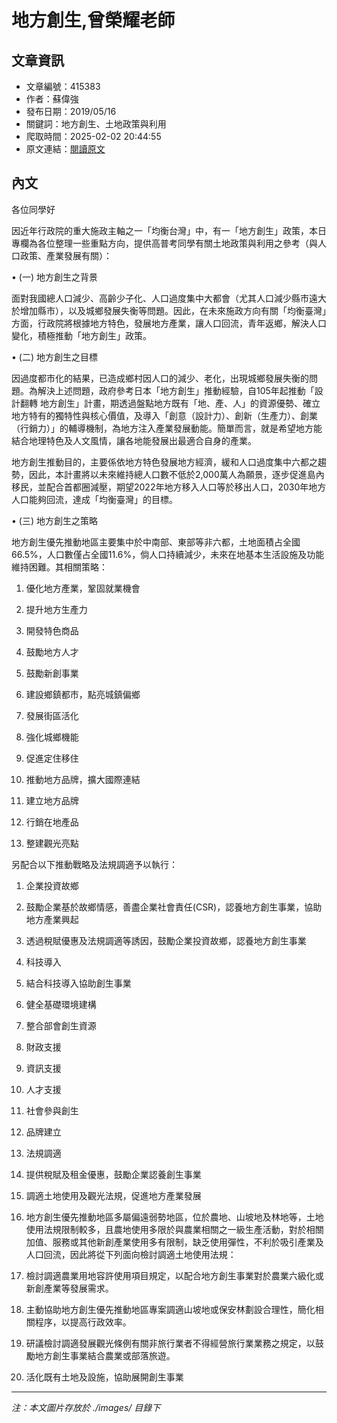 # 地方創生,曾榮耀老師

## 文章資訊
- 文章編號：415383
- 作者：蘇偉強
- 發布日期：2019/05/16
- 關鍵詞：地方創生、土地政策與利用
- 爬取時間：2025-02-02 20:44:55
- 原文連結：[閱讀原文](https://real-estate.get.com.tw/Columns/detail.aspx?no=415383)

## 內文
各位同學好

因近年行政院的重大施政主軸之一「均衡台灣」中，有一「地方創生」政策，本日專欄為各位整理一些重點方向，提供高普考同學有關土地政策與利用之參考（與人口政策、產業發展有關）：

• (一) 地方創生之背景

面對我國總人口減少、高齡少子化、人口過度集中大都會（尤其人口減少縣市遠大於增加縣市），以及城鄉發展失衡等問題。因此，在未來施政方向有關「均衡臺灣」方面，行政院將根據地方特色，發展地方產業，讓人口回流，青年返鄉，解決人口變化，積極推動「地方創生」政策。

• (二) 地方創生之目標

因過度都市化的結果，已造成鄉村因人口的減少、老化，出現城鄉發展失衡的問題。為解決上述問題，政府參考日本「地方創生」推動經驗，自105年起推動「設計翻轉 地方創生」計畫，期透過盤點地方既有「地、產、人」的資源優勢、確立地方特有的獨特性與核心價值，及導入「創意（設計力）、創新（生產力）、創業（行銷力）」的輔導機制，為地方注入產業發展動能。簡單而言，就是希望地方能結合地理特色及人文風情，讓各地能發展出最適合自身的產業。

地方創生推動目的，主要係依地方特色發展地方經濟，緩和人口過度集中六都之趨勢，因此，本計畫將以未來維持總人口數不低於2,000萬人為願景，逐步促進島內移民，並配合首都圈減壓，期望2022年地方移入人口等於移出人口，2030年地方人口能夠回流，達成「均衡臺灣」的目標。

• (三) 地方創生之策略

地方創生優先推動地區主要集中於中南部、東部等非六都，土地面積占全國66.5%，人口數僅占全國11.6%，倘人口持續減少，未來在地基本生活設施及功能維持困難。其相關策略：

1. 優化地方產業，鞏固就業機會

1. 提升地方生產力

2. 開發特色商品

3. 鼓勵地方人才

4. 鼓勵新創事業

2. 建設鄉鎮都市，點亮城鎮偏鄉

1. 發展街區活化

2. 強化城鄉機能

3. 促進定住移住

3. 推動地方品牌，擴大國際連結

1. 建立地方品牌

2. 行銷在地產品

3. 整建觀光亮點

另配合以下推動戰略及法規調適予以執行：

1. 企業投資故鄉

1. 鼓勵企業基於故鄉情感，善盡企業社會責任(CSR)，認養地方創生事業，協助地方產業興起

2. 透過稅賦優惠及法規調適等誘因，鼓勵企業投資故鄉，認養地方創生事業

2. 科技導入

1. 結合科技導入協助創生事業

2. 健全基礎環境建構

3. 整合部會創生資源

1. 財政支援

2. 資訊支援

3. 人才支援

4. 社會參與創生

5. 品牌建立

6. 法規調適

1. 提供稅賦及租金優惠，鼓勵企業認養創生事業

2. 調適土地使用及觀光法規，促進地方產業發展

1. 地方創生優先推動地區多屬偏遠弱勢地區，位於農地、山坡地及林地等，土地使用法規限制較多，且農地使用多限於與農業相關之一級生產活動，對於相關加值、服務或其他新創產業使用多有限制，缺乏使用彈性，不利於吸引產業及人口回流，因此將從下列面向檢討調適土地使用法規：

1. 檢討調適農業用地容許使用項目規定，以配合地方創生事業對於農業六級化或新創產業等發展需求。

2. 主動協助地方創生優先推動地區專案調適山坡地或保安林劃設合理性，簡化相關程序，以提高行政效率。

2. 研議檢討調適發展觀光條例有關非旅行業者不得經營旅行業業務之規定，以鼓勵地方創生事業結合農業或部落旅遊。

3. 活化既有土地及設施，協助展開創生事業
---
*注：本文圖片存放於 ./images/ 目錄下*
